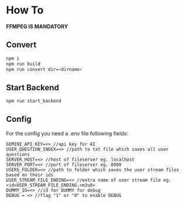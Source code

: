# How To 

**FFMPEG IS MANDATORY**

## Convert 

```bash
npm i
npm run build 
npm run convert dir=<dirname>
```

## Start Backend
```bash 
npm run start_backend
```


## Config 
For the config you need a .env file following fields: 

```env
GEMINI_API_KEY=<> //api key for AI
USER_QUESTION_INDEX=<> //path to txt file which saves all user questions
SERVER_HOST=<> //host of fileserver eg. localhost
SERVER_PORT=<> //port of fileserver eg. 8000
USERS_FOLDER=<> //path to folder which saves the user stream files based on their ids
USER_STREAM_FILE_ENDING=<> //extra name of user stream file eg. <id>USER_STREAM_FILE_ENDING.<m3u8>
DUMMY_ID=<> //id for DUMMY for debug 
DEBUG = <> //flag "1" or "0" to enable DEBUG
```